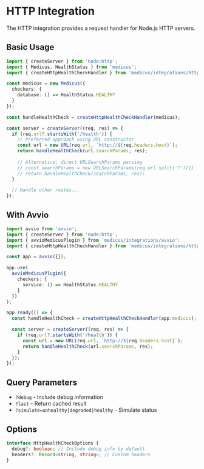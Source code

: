 # HTTP Integration

The HTTP integration provides a request handler for Node.js HTTP servers.

## Basic Usage

```ts
import { createServer } from 'node:http';
import { Medicus, HealthStatus } from 'medicus';
import { createHttpHealthCheckHandler } from 'medicus/integrations/http';

const medicus = new Medicus({
  checkers: {
    database: () => HealthStatus.HEALTHY
  }
});

const handleHealthCheck = createHttpHealthCheckHandler(medicus);

const server = createServer((req, res) => {
  if (req.url?.startsWith('/health')) {
    // Preferred approach using URL constructor
    const url = new URL(req.url, `http://${req.headers.host}`);
    return handleHealthCheck(url.searchParams, res);
    
    // Alternative: direct URLSearchParams parsing
    // const searchParams = new URLSearchParams(req.url.split('?')[1] || '');
    // return handleHealthCheck(searchParams, res);
  }

  // Handle other routes...
});
```

## With Avvio

```ts
import avvio from 'avvio';
import { createServer } from 'node:http';
import { avvioMedicusPlugin } from 'medicus/integrations/avvio';
import { createHttpHealthCheckHandler } from 'medicus/integrations/http';

const app = avvio({});

app.use(
  avvioMedicusPlugin({
    checkers: {
      service: () => HealthStatus.HEALTHY
    }
  })
);

app.ready(() => {
  const handleHealthCheck = createHttpHealthCheckHandler(app.medicus);

  const server = createServer((req, res) => {
    if (req.url?.startsWith('/health')) {
      const url = new URL(req.url, `http://${req.headers.host}`);
      return handleHealthCheck(url.searchParams, res);
    }
  });
});
```

## Query Parameters

- `?debug` - Include debug information
- `?last` - Return cached result
- `?simulate=unhealthy|degraded|healthy` - Simulate status

## Options

```ts
interface HttpHealthCheckOptions {
  debug?: boolean; // Include debug info by default
  headers?: Record<string, string>; // Custom headers
}
```
